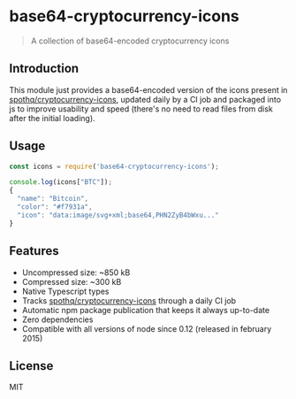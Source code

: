 # base64-cryptocurrency-icons
> A collection of base64-encoded cryptocurrency icons

## Introduction
This module just provides a base64-encoded version of the icons present in [spothq/cryptocurrency-icons](https://github.com/spothq/cryptocurrency-icons), updated daily by a CI job and packaged into js to improve usability and speed (there's no need to read files from disk after the initial loading).

## Usage
```js
const icons = require('base64-cryptocurrency-icons');

console.log(icons["BTC"]);
{
  "name": "Bitcoin",
  "color": "#f7931a",
  "icon": "data:image/svg+xml;base64,PHN2ZyB4bWxu..."
}
```

## Features
- Uncompressed size: ~850 kB
- Compressed size: ~300 kB
- Native Typescript types
- Tracks [spothq/cryptocurrency-icons](https://github.com/spothq/cryptocurrency-icons) through a daily CI job
- Automatic npm package publication that keeps it always up-to-date
- Zero dependencies
- Compatible with all versions of node since 0.12 (released in february 2015)

## License
MIT
